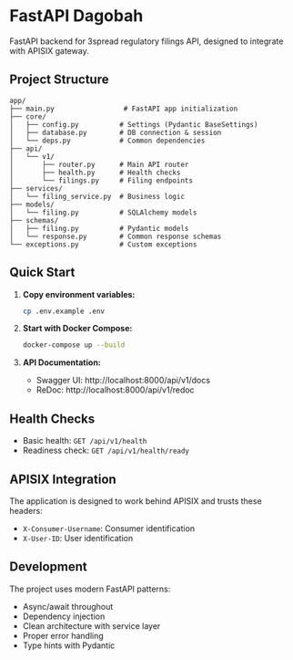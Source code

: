 # FastAPI Dagobah

FastAPI backend for 3spread regulatory filings API, designed to integrate with APISIX gateway.

## Project Structure

```
app/
├── main.py                 # FastAPI app initialization
├── core/
│   ├── config.py          # Settings (Pydantic BaseSettings)
│   ├── database.py        # DB connection & session
│   └── deps.py            # Common dependencies
├── api/
│   └── v1/
│       ├── router.py      # Main API router
│       ├── health.py      # Health checks
│       └── filings.py     # Filing endpoints
├── services/
│   └── filing_service.py  # Business logic
├── models/
│   └── filing.py          # SQLAlchemy models
├── schemas/
│   ├── filing.py          # Pydantic models
│   └── response.py        # Common response schemas
└── exceptions.py          # Custom exceptions
```

## Quick Start

1. **Copy environment variables:**
   ```bash
   cp .env.example .env
   ```

2. **Start with Docker Compose:**
   ```bash
   docker-compose up --build
   ```

3. **API Documentation:**
   - Swagger UI: http://localhost:8000/api/v1/docs
   - ReDoc: http://localhost:8000/api/v1/redoc

## Health Checks

- Basic health: `GET /api/v1/health`
- Readiness check: `GET /api/v1/health/ready`

## APISIX Integration

The application is designed to work behind APISIX and trusts these headers:
- `X-Consumer-Username`: Consumer identification
- `X-User-ID`: User identification

## Development

The project uses modern FastAPI patterns:
- Async/await throughout
- Dependency injection
- Clean architecture with service layer
- Proper error handling
- Type hints with Pydantic